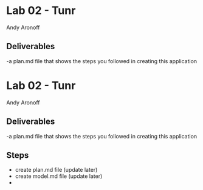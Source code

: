 # Lab 02 - Tunr 

Andy Aronoff

## Deliverables
-a plan.md file that shows the steps you followed in creating this application

# Lab 02 - Tunr 

Andy Aronoff

## Deliverables
-a plan.md file that shows the steps you followed in creating this application

## Steps
  * create plan.md file (update later)
  * create model.md file (update later)
  * 